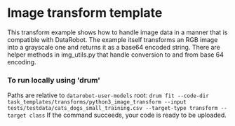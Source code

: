 # Image transform template

This transform example shows how to handle image data in a manner that is compatible
with DataRobot.  The example itself transforms an RGB image into a grayscale one and returns
it as a base64 encoded string.  There are helper methods in img_utils.py that handle conversion
to and from base 64 encoding.  

### To run locally using 'drum'
Paths are relative to `datarobot-user-models` root:
`drum fit --code-dir task_templates/transforms/python3_image_transform --input tests/testdata/cats_dogs_small_training.csv --target-type transform --target class`
If the command succeeds, your code is ready to be uploaded. 